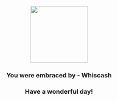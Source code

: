 <p align="center">
    <img src="https://raw.githubusercontent.com/PokeAPI/sprites/master/sprites/pokemon/340.png" width="150" height="150">
</p>
<h3 align="center">You were embraced by - <b>Whiscash</b></h3>
<h3 align="center">Have a wonderful day!</h3>
